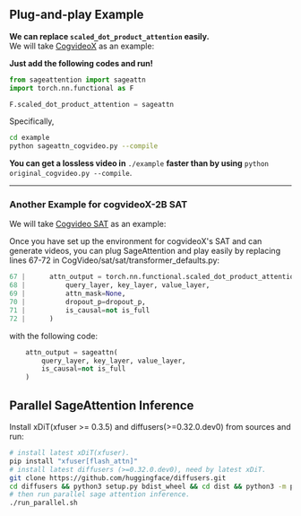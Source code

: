 
## **Plug-and-play Example**

**We can replace `scaled_dot_product_attention` easily.**  
We will take [CogvideoX](https://huggingface.co/THUDM/CogVideoX-2b) as an example:

**Just add the following codes and run!**
```python
from sageattention import sageattn
import torch.nn.functional as F

F.scaled_dot_product_attention = sageattn
```

Specifically,

```bash
cd example
python sageattn_cogvideo.py --compile
```

**You can get a lossless video in** `./example` **faster than by using** `python original_cogvideo.py --compile`.

---

### Another Example for cogvideoX-2B SAT
We will take [Cogvideo SAT](https://github.com/THUDM/CogVideo/tree/main) as an example:

Once you have set up the environment for cogvideoX's SAT and can generate videos, you can plug SageAttention and play easily by replacing lines 67-72 in CogVideo/sat/sat/transformer_defaults.py:


```python
67 |      attn_output = torch.nn.functional.scaled_dot_product_attention(
68 |          query_layer, key_layer, value_layer, 
69 |          attn_mask=None,
70 |          dropout_p=dropout_p,
71 |          is_causal=not is_full
72 |      )
```

with the following code:

```python
    attn_output = sageattn(
        query_layer, key_layer, value_layer, 
        is_causal=not is_full
    )
```
## Parallel SageAttention Inference

Install xDiT(xfuser >= 0.3.5) and diffusers(>=0.32.0.dev0) from sources and run:

```bash
# install latest xDiT(xfuser).
pip install "xfuser[flash_attn]"
# install latest diffusers (>=0.32.0.dev0), need by latest xDiT.
git clone https://github.com/huggingface/diffusers.git
cd diffusers && python3 setup.py bdist_wheel && cd dist && python3 -m pip install *.whl
# then run parallel sage attention inference.
./run_parallel.sh
```


